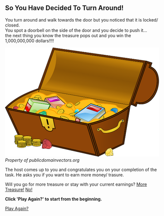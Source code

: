 ## So You Have Decided To Turn Around!

You turn around and walk towards the door but you noticed that it is locked/ closed.   
You spot a doorbell on the side of the door and you decide to push it...   
the next thing you know the treasure pops out and you win the 1,000,000,000 dollars!!!!  

![Treasure](../images/treasure.png)  
_Property of publicdomainvectors.org_

The host comes up to you and congratulates you on your completion of the task. He asks you if you want to earn more money/ trasure.  

Will you go for more treasure or stay with your current earnings?
[More Treasure!](../quiz-game/quiz-start.md) [ No!](../thank-you-for-playing.md)  

**Click 'Play Again?' to start from the beginning.**
  
[Play Again?](letter.md)